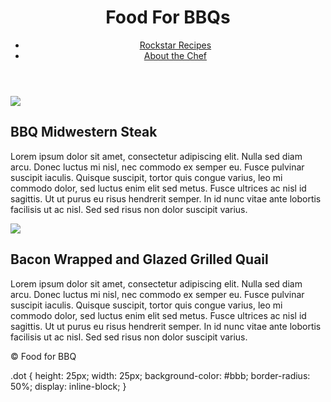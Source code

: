 <!DOCTYPE html>
<html>
    <head>
        <title>Food For BBQs</title>
    </head>
    <body>
        <header>
            <h1>Food For BBQs</h1>
            <nav>
                <ul>
                    <li>
                        <a href="https://qt1980.github.io/rockstar-recipes/">Rockstar Recipes</a>
                    </li>
                    <li>
                        <a href="jinman36.github.io/reading-notes/">About the Chef</a>
                    </li>
                </ul>
            </nav>             
        </header>
        <Main>
            <section>
                <img src="https://i2.wp.com/grillinfools.com/app/uploads/2014/05/Pork-Steaks-1601.png?resize=700%2C465&ssl=1">
                <h2>BBQ Midwestern Steak</h2>
                <p>Lorem ipsum dolor sit amet, consectetur adipiscing elit. Nulla sed diam arcu. Donec luctus mi nisl, nec commodo ex semper eu. Fusce pulvinar suscipit iaculis. Quisque suscipit, tortor quis congue varius, leo mi commodo dolor, sed luctus enim elit sed metus. Fusce ultrices ac nisl id sagittis. Ut ut purus eu risus hendrerit semper. In id nunc vitae ante lobortis facilisis ut ac nisl. Sed sed risus non dolor suscipit varius.
                </p>
            </section>
            <section>
                <img src="https://i2.wp.com/grillinfools.com/app/uploads/2015/04/Bacon-Wrapped-Grilled-Quail-6.png?w=600&ssl=1">
                <h2>Bacon Wrapped and Glazed Grilled Quail</h2>
                <p>Lorem ipsum dolor sit amet, consectetur adipiscing elit. Nulla sed diam arcu. Donec luctus mi nisl, nec commodo ex semper eu. Fusce pulvinar suscipit iaculis. Quisque suscipit, tortor quis congue varius, leo mi commodo dolor, sed luctus enim elit sed metus. Fusce ultrices ac nisl id sagittis. Ut ut purus eu risus hendrerit semper. In id nunc vitae ante lobortis facilisis ut ac nisl. Sed sed risus non dolor suscipit varius.
                </p>
                        </section>
         </Main>   
         <footer>         
             &copy; Food for BBQ
        </footer>
    </body>
</html>

.dot {
height: 25px;
width: 25px;
background-color: #bbb;
border-radius: 50%;
display: inline-block;
}